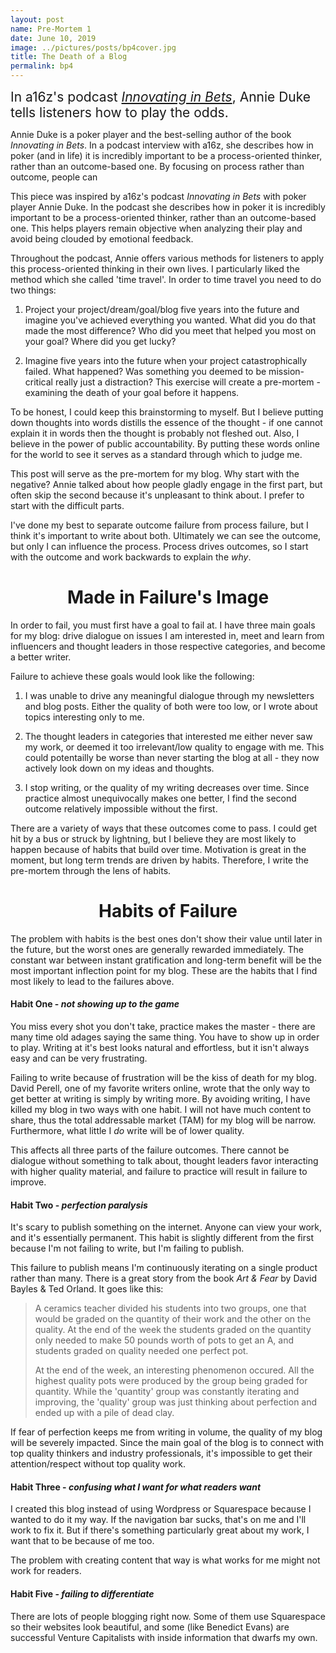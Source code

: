 ```yaml
---
layout: post
name: Pre-Mortem 1
date: June 10, 2019
image: ../pictures/posts/bp4cover.jpg
title: The Death of a Blog
permalink: bp4
---
```

<span style="font-size: 150%">In a16z's podcast <a href="https://open.spotify.com/episode/6yWfLitwZTiLzvuZu0g0fj?si=mXymmNSKS9-s_R69nfjZHA" target="_blank"><i>Innovating in Bets</i></a>, Annie Duke tells listeners how to play the odds. </span>

Annie Duke is a poker player and the best-selling author of the book *Innovating in Bets*. In a podcast interview with a16z, she describes how in poker (and in life) it is incredibly important to be a process-oriented thinker, rather than an outcome-based one. By focusing on process rather than outcome, people can 

This piece was inspired by a16z's podcast *Innovating in Bets* with poker player Annie Duke. In the podcast she describes how in poker it is incredibly important to be a process-oriented thinker, rather than an outcome-based one. This helps players remain objective when analyzing their play and avoid being clouded by emotional feedback. 

Throughout the podcast, Annie offers various methods for listeners to apply this process-oriented thinking in their own lives. I particularly liked the method which she called 'time travel'. In order to time travel you need to do two things:

1. Project your project/dream/goal/blog five years into the future and imagine you've achieved everything you wanted. What did you do that made the most difference? Who did you meet that helped you most on your goal? Where did you get lucky?

2. Imagine five years into the future when your project catastrophically failed. What happened? Was something you deemed to be mission-critical really just a distraction? This exercise will create a pre-mortem - examining the death of your goal before it happens.

To be honest, I could keep this brainstorming to myself. But I believe putting down thoughts into words distills the essence of the thought - if one cannot explain it in words then the thought is probably not fleshed out. Also, I believe in the power of public accountability. By putting these words online for the world to see it serves as a standard through which to judge me.

This post will serve as the pre-mortem for my blog. Why start with the negative? Annie talked about how people gladly engage in the first part, but often skip the second because it's unpleasant to think about. I prefer to start with the difficult parts.

I've done my best to separate outcome failure from process failure, but I think it's important to write about both. Ultimately we can see the outcome, but only I can influence the process. Process drives outcomes, so I start with the outcome and work backwards to explain the *why*.

<center><h1>Made in Failure's Image</h1></center>

In order to fail, you must first have a goal to fail at. I have three main goals for my blog: drive dialogue on issues I am interested in, meet and learn from influencers and thought leaders in those respective categories, and become a better writer.

Failure to achieve these goals would look like the following:
1. I was unable to drive any meaningful dialogue through my newsletters and blog posts. Either the quality of both were too low, or I wrote about topics interesting only to me. 

2. The thought leaders in categories that interested me either never saw my work, or deemed it too irrelevant/low quality to engage with me. This could potentailly be worse than never starting the blog at all - they now actively look down on my ideas and thoughts.

3. I stop writing, or the quality of my writing decreases over time. Since practice almost unequivocally makes one better, I find the second outcome relatively impossible without the first.

There are a variety of ways that these outcomes come to pass. I could get hit by a bus or struck by lightning, but I believe they are most likely to happen because of habits that build over time. Motivation is great in the moment, but long term trends are driven by habits. Therefore, I write the pre-mortem through the lens of habits.

<center><h1>Habits of Failure</h1></center>

The problem with habits is the best ones don't show their value until later in the future, but the worst ones are generally rewarded immediately. The constant war between instant gratification and long-term benefit will be the most important inflection point for my blog. These are the habits that I find most likely to lead to the failures above.

#### **Habit One** - *not showing up to the game*

You miss every shot you don't take, practice makes the master - there are many time old adages saying the same thing. You have to show up in order to play. Writing at it's best looks natural and effortless, but it isn't always easy and can be very frustrating. 

Failing to write because of frustration will be the kiss of death for my blog. David Perell, one of my favorite writers online, wrote that the only way to get better at writing is simply by writing more. By avoiding writing, I have killed my blog in two ways with one habit. I will not have much content to share, thus the total addressable market (TAM) for my blog will be narrow. Furthermore, what little I *do* write will be of lower quality. 

This affects all three parts of the failure outcomes. There cannot be dialogue without something to talk about, thought leaders favor interacting with higher quality material, and failure to practice will result in failure to improve.

#### **Habit Two** - *perfection paralysis*

It's scary to publish something on the internet. Anyone can view your work, and it's essentially permanent. This habit is slightly different from the first because I'm not failing to write, but I'm failing to publish.

This failure to publish means I'm continuously iterating on a single product rather than many. There is a great story from the book *Art & Fear* by David Bayles & Ted Orland. It goes like this:

> A ceramics teacher divided his students into two groups, one that would be graded on the quantity of their work and the other on the quality. At the end of the week the students graded on the quantity only needed to make 50 pounds worth of pots to get an A, and students graded on quality needed one perfect pot.
>
> At the end of the week, an interesting phenomenon occured. All the highest quality pots were produced by the group being graded for quantity. While the 'quantity' group was constantly iterating and improving, the 'quality' group was just thinking about perfection and ended up with a pile of dead clay.

If fear of perfection keeps me from writing in volume, the quality of my blog will be severely impacted. Since the main goal of the blog is to connect with top quality thinkers and industry professionals, it's impossible to get their attention/respect without top quality work. 

#### **Habit Three** - *confusing what I want for what readers want*

I created this blog instead of using Wordpress or Squarespace because I wanted to do it my way. If the navigation bar sucks, that's on me and I'll work to fix it. But if there's something particularly great about my work, I want that to be because of me too.

The problem with creating content that way is what works for me might not work for readers. 

#### **Habit Five** - *failing to differentiate*

There are lots of people blogging right now. Some of them use Squarespace so their websites look beautiful, and some (like Benedict Evans) are successful Venture Capitalists with inside information that dwarfs my own. 

